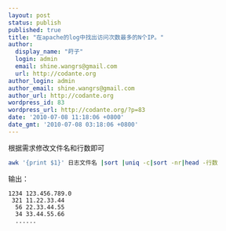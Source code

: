 ```yaml
---
layout: post
status: publish
published: true
title: "在apache的log中找出访问次数最多的N个IP。"
author:
  display_name: "莳子"
  login: admin
  email: shine.wangrs@gmail.com
  url: http://codante.org
author_login: admin
author_email: shine.wangrs@gmail.com
author_url: http://codante.org
wordpress_id: 83
wordpress_url: http://codante.org/?p=83
date: '2010-07-08 11:18:06 +0800'
date_gmt: '2010-07-08 03:18:06 +0800'
---
```


根据需求修改文件名和行数即可  

```bash
awk '{print $1}' 日志文件名 |sort |uniq -c|sort -nr|head -行数
```

输出：

```code
1234 123.456.789.0
 321 11.22.33.44
  56 22.33.44.55
  34 33.44.55.66
  ......
```